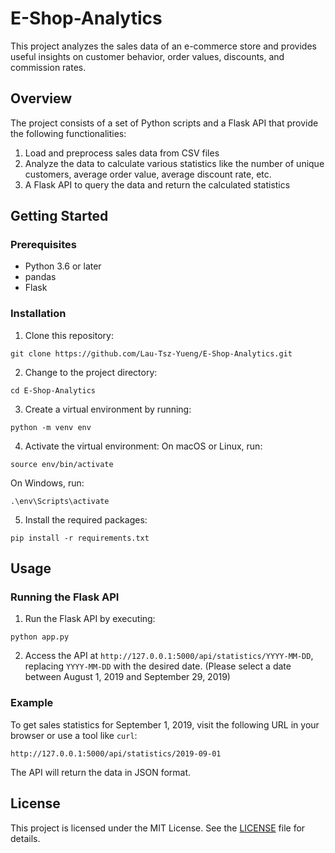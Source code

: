 # E-Shop-Analytics

This project analyzes the sales data of an e-commerce store and provides useful insights on customer behavior, order values, discounts, and commission rates.

## Overview

The project consists of a set of Python scripts and a Flask API that provide the following functionalities:

1. Load and preprocess sales data from CSV files
2. Analyze the data to calculate various statistics like the number of unique customers, average order value, average discount rate, etc.
3. A Flask API to query the data and return the calculated statistics

## Getting Started

### Prerequisites

- Python 3.6 or later
- pandas
- Flask

### Installation

1. Clone this repository:

```
git clone https://github.com/Lau-Tsz-Yueng/E-Shop-Analytics.git
```

2. Change to the project directory:

```
cd E-Shop-Analytics
```

3. Create a virtual environment by running:

```
python -m venv env
```

4. Activate the virtual environment:
On macOS or Linux, run:
```
source env/bin/activate
```

On Windows, run:
```
.\env\Scripts\activate
```

5. Install the required packages:
```
pip install -r requirements.txt
```

## Usage

### Running the Flask API

1. Run the Flask API by executing:

```
python app.py
```

2. Access the API at `http://127.0.0.1:5000/api/statistics/YYYY-MM-DD`, replacing `YYYY-MM-DD` with the desired date. (Please select a date between August 1, 2019 and September 29, 2019)

### Example

To get sales statistics for September 1, 2019, visit the following URL in your browser or use a tool like `curl`:

```
http://127.0.0.1:5000/api/statistics/2019-09-01
```

The API will return the data in JSON format.

## License

This project is licensed under the MIT License. See the [LICENSE](LICENSE) file for details.
